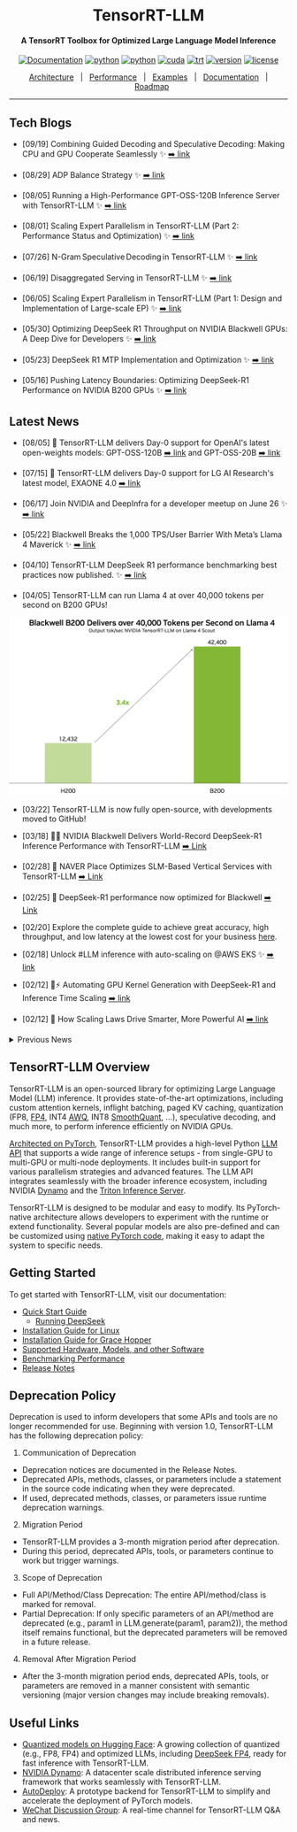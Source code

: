 <div align="center">

TensorRT-LLM
===========================
<h4> A TensorRT Toolbox for Optimized Large Language Model Inference</h4>

[![Documentation](https://img.shields.io/badge/docs-latest-brightgreen.svg?style=flat)](https://nvidia.github.io/TensorRT-LLM/)
[![python](https://img.shields.io/badge/python-3.12-green)](https://www.python.org/downloads/release/python-3123/)
[![python](https://img.shields.io/badge/python-3.10-green)](https://www.python.org/downloads/release/python-31012/)
[![cuda](https://img.shields.io/badge/cuda-12.9.1-green)](https://developer.nvidia.com/cuda-downloads)
[![trt](https://img.shields.io/badge/TRT-10.11.0-green)](https://developer.nvidia.com/tensorrt)
[![version](https://img.shields.io/badge/release-1.1.0rc6-green)](./tensorrt_llm/version.py)
[![license](https://img.shields.io/badge/license-Apache%202-blue)](./LICENSE)

[Architecture](./docs/source/torch/arch_overview.md)&nbsp;&nbsp;&nbsp;|&nbsp;&nbsp;&nbsp;[Performance](./docs/source/performance/perf-overview.md)&nbsp;&nbsp;&nbsp;|&nbsp;&nbsp;&nbsp;[Examples](https://nvidia.github.io/TensorRT-LLM/quick-start-guide.html)&nbsp;&nbsp;&nbsp;|&nbsp;&nbsp;&nbsp;[Documentation](https://nvidia.github.io/TensorRT-LLM/)&nbsp;&nbsp;&nbsp;|&nbsp;&nbsp;&nbsp;[Roadmap](https://github.com/NVIDIA/TensorRT-LLM/issues?q=is%3Aissue%20state%3Aopen%20label%3Aroadmap)

---
<div align="left">

## Tech Blogs
* [09/19] Combining Guided Decoding and Speculative Decoding: Making CPU and GPU Cooperate Seamlessly
✨ [➡️ link](./docs/source/blogs/tech_blog/blog12_Combining_Guided_Decoding_and_Speculative_Decoding.md)

* [08/29] ADP Balance Strategy
✨ [➡️ link](./docs/source/blogs/tech_blog/blog10_ADP_Balance_Strategy.md)

* [08/05] Running a High-Performance GPT-OSS-120B Inference Server with TensorRT-LLM
✨ [➡️ link](./docs/source/blogs/tech_blog/blog9_Deploying_GPT_OSS_on_TRTLLM.md)

* [08/01] Scaling Expert Parallelism in TensorRT-LLM (Part 2: Performance Status and Optimization)
✨ [➡️ link](./docs/source/blogs/tech_blog/blog8_Scaling_Expert_Parallelism_in_TensorRT-LLM_part2.md)

* [07/26] N-Gram Speculative Decoding in TensorRT‑LLM
✨ [➡️ link](./docs/source/blogs/tech_blog/blog7_NGram_performance_Analysis_And_Auto_Enablement.md)

* [06/19] Disaggregated Serving in TensorRT-LLM
✨ [➡️ link](./docs/source/blogs/tech_blog/blog5_Disaggregated_Serving_in_TensorRT-LLM.md)

* [06/05] Scaling Expert Parallelism in TensorRT-LLM (Part 1: Design and Implementation of Large-scale EP)
✨ [➡️ link](./docs/source/blogs/tech_blog/blog4_Scaling_Expert_Parallelism_in_TensorRT-LLM.md)

* [05/30] Optimizing DeepSeek R1 Throughput on NVIDIA Blackwell GPUs: A Deep Dive for Developers
✨ [➡️ link](./docs/source/blogs/tech_blog/blog3_Optimizing_DeepSeek_R1_Throughput_on_NVIDIA_Blackwell_GPUs.md)

* [05/23] DeepSeek R1 MTP Implementation and Optimization
✨ [➡️ link](./docs/source/blogs/tech_blog/blog2_DeepSeek_R1_MTP_Implementation_and_Optimization.md)

* [05/16] Pushing Latency Boundaries: Optimizing DeepSeek-R1 Performance on NVIDIA B200 GPUs
✨ [➡️ link](./docs/source/blogs/tech_blog/blog1_Pushing_Latency_Boundaries_Optimizing_DeepSeek-R1_Performance_on_NVIDIA_B200_GPUs.md)

## Latest News
* [08/05] 🌟 TensorRT-LLM delivers Day-0 support for OpenAI's latest open-weights models: GPT-OSS-120B [➡️ link](https://huggingface.co/openai/gpt-oss-120b) and GPT-OSS-20B [➡️ link](https://huggingface.co/openai/gpt-oss-20b)
* [07/15] 🌟 TensorRT-LLM delivers Day-0 support for LG AI Research's latest model, EXAONE 4.0 [➡️ link](https://huggingface.co/LGAI-EXAONE/EXAONE-4.0-32B)
* [06/17] Join NVIDIA and DeepInfra for a developer meetup on June 26 ✨ [➡️ link](https://events.nvidia.com/scaletheunscalablenextgenai)
* [05/22] Blackwell Breaks the 1,000 TPS/User Barrier With Meta’s Llama 4 Maverick
✨ [➡️ link](https://developer.nvidia.com/blog/blackwell-breaks-the-1000-tps-user-barrier-with-metas-llama-4-maverick/)
* [04/10] TensorRT-LLM DeepSeek R1 performance benchmarking best practices now published.
✨ [➡️ link](./docs/source/blogs/Best_perf_practice_on_DeepSeek-R1_in_TensorRT-LLM.md)

* [04/05] TensorRT-LLM can run Llama 4 at over 40,000 tokens per second on B200 GPUs!

![L4_perf](./docs/source/media/l4_launch_perf.png)


* [03/22] TensorRT-LLM is now fully open-source, with developments moved to GitHub!
* [03/18]  🚀🚀 NVIDIA Blackwell Delivers World-Record DeepSeek-R1 Inference Performance with TensorRT-LLM [➡️ Link](https://developer.nvidia.com/blog/nvidia-blackwell-delivers-world-record-deepseek-r1-inference-performance/)
* [02/28] 🌟 NAVER Place Optimizes SLM-Based Vertical Services with TensorRT-LLM [➡️ Link](https://developer.nvidia.com/blog/spotlight-naver-place-optimizes-slm-based-vertical-services-with-nvidia-tensorrt-llm/)

* [02/25] 🌟 DeepSeek-R1 performance now optimized for Blackwell [➡️ Link](https://huggingface.co/nvidia/DeepSeek-R1-FP4)

* [02/20] Explore the complete guide to achieve great accuracy, high throughput, and low latency at the lowest cost for your business [here](https://www.nvidia.com/en-us/solutions/ai/inference/balancing-cost-latency-and-performance-ebook/?ncid=so-twit-348956&linkId=100000341423615).

* [02/18] Unlock #LLM inference with auto-scaling on @AWS EKS ✨ [➡️ link](https://aws.amazon.com/blogs/hpc/scaling-your-llm-inference-workloads-multi-node-deployment-with-tensorrt-llm-and-triton-on-amazon-eks/)

* [02/12] 🦸⚡ Automating GPU Kernel Generation with DeepSeek-R1 and Inference Time Scaling
[➡️ link](https://developer.nvidia.com/blog/automating-gpu-kernel-generation-with-deepseek-r1-and-inference-time-scaling/?ncid=so-twit-997075&linkId=100000338909937)

* [02/12] 🌟 How Scaling Laws Drive Smarter, More Powerful AI
[➡️ link](https://blogs.nvidia.com/blog/ai-scaling-laws/?ncid=so-link-889273&linkId=100000338837832)


<details close>
<summary>Previous News</summary>

* [2025/01/25] Nvidia moves AI focus to inference cost, efficiency [➡️ link](https://www.fierceelectronics.com/ai/nvidia-moves-ai-focus-inference-cost-efficiency?linkId=100000332985606)

* [2025/01/24] 🏎️ Optimize AI Inference Performance with NVIDIA Full-Stack Solutions [➡️ link](https://developer.nvidia.com/blog/optimize-ai-inference-performance-with-nvidia-full-stack-solutions/?ncid=so-twit-400810&linkId=100000332621049)

* [2025/01/23] 🚀 Fast, Low-Cost Inference Offers Key to Profitable AI [➡️ link](https://blogs.nvidia.com/blog/ai-inference-platform/?ncid=so-twit-693236-vt04&linkId=100000332307804)

* [2025/01/16] Introducing New KV Cache Reuse Optimizations in TensorRT-LLM [➡️ link](https://developer.nvidia.com/blog/introducing-new-kv-cache-reuse-optimizations-in-nvidia-tensorrt-llm/?ncid=so-twit-363876&linkId=100000330323229)

* [2025/01/14] 📣 Bing's Transition to LLM/SLM Models: Optimizing Search with TensorRT-LLM [➡️ link](https://blogs.bing.com/search-quality-insights/December-2024/Bing-s-Transition-to-LLM-SLM-Models-Optimizing-Search-with-TensorRT-LLM)

* [2025/01/04] ⚡Boost Llama 3.3 70B Inference Throughput 3x with TensorRT-LLM Speculative Decoding
[➡️ link](https://developer.nvidia.com/blog/boost-llama-3-3-70b-inference-throughput-3x-with-nvidia-tensorrt-llm-speculative-decoding/)

* [2024/12/10] ⚡ Llama 3.3 70B from AI at Meta is accelerated by TensorRT-LLM. 🌟 State-of-the-art model on par with Llama 3.1 405B for reasoning, math, instruction following and tool use. Explore the preview
[➡️ link](https://build.nvidia.com/meta/llama-3_3-70b-instruct)

* [2024/12/03] 🌟 Boost your AI inference throughput by up to 3.6x.  We now support speculative decoding and tripling token throughput with our NVIDIA TensorRT-LLM. Perfect for your generative AI apps.  ⚡Learn how in this technical deep dive
[➡️ link](https://nvda.ws/3ZCZTzD)

* [2024/12/02] Working on deploying ONNX models for performance-critical applications? Try our NVIDIA Nsight Deep Learning Designer ⚡ A user-friendly GUI and tight integration with NVIDIA TensorRT that offers:
✅ Intuitive visualization of ONNX model graphs
✅ Quick tweaking of model architecture and parameters
✅ Detailed performance profiling with either ORT or TensorRT
✅ Easy building of TensorRT engines
[➡️ link](https://developer.nvidia.com/nsight-dl-designer?ncid=so-link-485689&linkId=100000315016072)

* [2024/11/26] 📣 Introducing TensorRT-LLM for Jetson AGX Orin, making it even easier to deploy on Jetson AGX Orin with initial support in JetPack 6.1 via the v0.12.0-jetson branch of the TensorRT-LLM repo. ✅ Pre-compiled TensorRT-LLM wheels & containers for easy integration ✅ Comprehensive guides & docs to get you started
[➡️ link](https://forums.developer.nvidia.com/t/tensorrt-llm-for-jetson/313227?linkId=100000312718869)

* [2024/11/21] NVIDIA TensorRT-LLM Multiblock Attention Boosts Throughput by More Than 3x for Long Sequence Lengths on NVIDIA HGX H200
[➡️ link](https://developer.nvidia.com/blog/nvidia-tensorrt-llm-multiblock-attention-boosts-throughput-by-more-than-3x-for-long-sequence-lengths-on-nvidia-hgx-h200/)

* [2024/11/19] Llama 3.2 Full-Stack Optimizations Unlock High Performance on NVIDIA GPUs
[➡️ link](https://developer.nvidia.com/blog/llama-3-2-full-stack-optimizations-unlock-high-performance-on-nvidia-gpus/?ncid=so-link-721194)

* [2024/11/09] 🚀🚀🚀 3x Faster AllReduce with NVSwitch and TensorRT-LLM MultiShot
[➡️ link](https://developer.nvidia.com/blog/3x-faster-allreduce-with-nvswitch-and-tensorrt-llm-multishot/)

* [2024/11/09] ✨ NVIDIA advances the AI ecosystem with the AI model of LG AI Research 🙌
[➡️ link](https://blogs.nvidia.co.kr/blog/nvidia-lg-ai-research/)

* [2024/11/02] 🌟🌟🌟 NVIDIA and LlamaIndex Developer Contest
🙌 Enter for a chance to win prizes including an NVIDIA® GeForce RTX™ 4080 SUPER GPU, DLI credits, and more🙌
[➡️ link](https://developer.nvidia.com/llamaindex-developer-contest)

* [2024/10/28] 🏎️🏎️🏎️ NVIDIA GH200 Superchip Accelerates Inference by 2x in Multiturn Interactions with Llama Models
[➡️ link](https://developer.nvidia.com/blog/nvidia-gh200-superchip-accelerates-inference-by-2x-in-multiturn-interactions-with-llama-models/)

* [2024/10/22] New 📝 Step-by-step instructions on how to
✅ Optimize LLMs with NVIDIA TensorRT-LLM,
✅ Deploy the optimized models with Triton Inference Server,
✅ Autoscale LLMs deployment in a Kubernetes environment.
🙌 Technical Deep Dive:
[➡️ link](https://nvda.ws/3YgI8UT)

* [2024/10/07] 🚀🚀🚀Optimizing Microsoft Bing Visual Search with NVIDIA Accelerated Libraries
[➡️ link](https://developer.nvidia.com/blog/optimizing-microsoft-bing-visual-search-with-nvidia-accelerated-libraries/)

* [2024/09/29] 🌟 AI at Meta PyTorch + TensorRT v2.4 🌟 ⚡TensorRT 10.1 ⚡PyTorch 2.4 ⚡CUDA 12.4 ⚡Python 3.12
[➡️ link](https://github.com/pytorch/TensorRT/releases/tag/v2.4.0)

* [2024/09/17] ✨ NVIDIA TensorRT-LLM Meetup
[➡️ link](https://drive.google.com/file/d/1RR8GqC-QbuaKuHj82rZcXb3MS20SWo6F/view?usp=share_link)

* [2024/09/17] ✨ Accelerating LLM Inference at Databricks with TensorRT-LLM
[➡️ link](https://drive.google.com/file/d/1NeSmrLaWRJAY1rxD9lJmzpB9rzr38j8j/view?usp=sharing)

* [2024/09/17] ✨ TensorRT-LLM @ Baseten
[➡️ link](https://drive.google.com/file/d/1Y7L2jqW-aRmt31mCdqhwvGMmCSOzBUjG/view?usp=share_link)

* [2024/09/04] 🏎️🏎️🏎️ Best Practices for Tuning TensorRT-LLM for Optimal Serving with BentoML
[➡️ link](https://www.bentoml.com/blog/tuning-tensor-rt-llm-for-optimal-serving-with-bentoml)


* [2024/08/20] 🏎️SDXL with #TensorRT Model Optimizer ⏱️⚡ 🏁 cache diffusion 🏁 quantization aware training 🏁 QLoRA 🏁 #Python 3.12
[➡️ link](https://developer.nvidia.com/blog/nvidia-tensorrt-model-optimizer-v0-15-boosts-inference-performance-and-expands-model-support/)

* [2024/08/13] 🐍 DIY Code Completion with #Mamba ⚡ #TensorRT #LLM for speed 🤖 NIM for ease ☁️ deploy anywhere
[➡️ link](https://developer.nvidia.com/blog/revolutionizing-code-completion-with-codestral-mamba-the-next-gen-coding-llm/)

* [2024/08/06] 🗫 Multilingual Challenge Accepted 🗫
🤖 #TensorRT #LLM boosts low-resource languages like Hebrew, Indonesian and Vietnamese ⚡[➡️ link](https://developer.nvidia.com/blog/accelerating-hebrew-llm-performance-with-nvidia-tensorrt-llm/?linkId=100000278659647)

* [2024/07/30] Introducing🍊 @SliceXAI ELM Turbo 🤖 train ELM once ⚡ #TensorRT #LLM optimize ☁️ deploy anywhere
[➡️ link](https://developer.nvidia.com/blog/supercharging-llama-3-1-across-nvidia-platforms)

* [2024/07/23] 👀 @AIatMeta Llama 3.1 405B trained on 16K NVIDIA H100s - inference is #TensorRT #LLM optimized ⚡
🦙 400 tok/s - per node
🦙 37 tok/s - per user
🦙 1 node inference
[➡️ link](https://developer.nvidia.com/blog/supercharging-llama-3-1-across-nvidia-platforms)

* [2024/07/09] Checklist to maximize multi-language performance of @meta #Llama3 with #TensorRT #LLM inference:
✅ MultiLingual
✅ NIM
✅ LoRA tuned adaptors[➡️ Tech blog](https://developer.nvidia.com/blog/deploy-multilingual-llms-with-nvidia-nim/)

* [2024/07/02] Let the @MistralAI MoE tokens fly 📈 🚀 #Mixtral 8x7B with NVIDIA #TensorRT #LLM on #H100.
[➡️ Tech blog](https://developer.nvidia.com/blog/achieving-high-mixtral-8x7b-performance-with-nvidia-h100-tensor-core-gpus-and-tensorrt-llm?ncid=so-twit-928467)

* [2024/06/24] Enhanced with NVIDIA #TensorRT #LLM, @upstage.ai’s solar-10.7B-instruct is ready to power your developer projects through our API catalog 🏎️. ✨[➡️ link](https://build.nvidia.com/upstage/solar-10_7b-instruct?snippet_tab=Try )

* [2024/06/18] CYMI: 🤩 Stable Diffusion 3 dropped last week 🎊 🏎️ Speed up your SD3 with #TensorRT INT8 Quantization[➡️ link](https://build.nvidia.com/upstage/solar-10_7b-instruct?snippet_tab=Try )

* [2024/06/18] 🧰Deploying ComfyUI with TensorRT?  Here’s your setup guide [➡️ link](https://github.com/comfyanonymous/ComfyUI_TensorRT)

* [2024/06/11] ✨#TensorRT Weight-Stripped Engines ✨
Technical Deep Dive for serious coders ✅+99% compression ✅1 set of weights → ** GPUs ✅0 performance loss ✅** models…LLM, CNN, etc.[➡️ link](https://developer.nvidia.com/blog/maximum-performance-and-minimum-footprint-for-ai-apps-with-nvidia-tensorrt-weight-stripped-engines/)

* [2024/06/04] ✨ #TensorRT and GeForce #RTX unlock ComfyUI SD superhero powers 🦸⚡ 🎥 Demo: [➡️ link](https://youtu.be/64QEVfbPHyg)
📗 DIY notebook: [➡️ link](https://console.brev.dev/launchable/deploy?userID=2x2sil999&orgID=ktj33l4xj&name=ComfyUI_TensorRT&instance=L4%40g2-standard-4%3Anvidia-l4%3A1&diskStorage=500&cloudID=GCP&baseImage=docker.io%2Fpytorch%2Fpytorch%3A2.2.0-cuda12.1-cudnn8-runtime&ports=ComfUI%3A8188&file=https%3A%2F%2Fgithub.com%2Fbrevdev%2Fnotebooks%2Fblob%2Fmain%2Ftensorrt-comfyui.ipynb&launchableID=env-2hQX3n7ae5mq3NjNZ32DfAG0tJf)

* [2024/05/28] ✨#TensorRT weight stripping for ResNet-50 ✨ ✅+99% compression
✅1 set of weights → ** GPUs\ ✅0 performance loss ✅** models…LLM, CNN, etc
👀 📚 DIY [➡️ link](https://console.brev.dev/launchable/deploy?userID=2x2sil999&orgID=ktj33l4xj&launchableID=env-2h6bym7h5GFNho3vpWQQeUYMwTM&instance=L4%40g6.xlarge&diskStorage=500&cloudID=devplane-brev-1&baseImage=nvcr.io%2Fnvidia%2Ftensorrt%3A24.05-py3&file=https%3A%2F%2Fgithub.com%2FNVIDIA%2FTensorRT%2Fblob%2Frelease%2F10.0%2Fsamples%2Fpython%2Fsample_weight_stripping%2Fnotebooks%2Fweight_stripping.ipynb&name=tensorrt_weight_stripping_resnet50)

* [2024/05/21] ✨@modal_labs has the codes for serverless @AIatMeta Llama 3 on #TensorRT #LLM ✨👀 📚 Marvelous Modal Manual:
Serverless TensorRT-LLM (LLaMA 3 8B) | Modal Docs [➡️ link](https://modal.com/docs/examples/trtllm_llama)

* [2024/05/08] NVIDIA TensorRT Model Optimizer -- the newest member of the #TensorRT ecosystem is a library of post-training and training-in-the-loop model optimization techniques ✅quantization ✅sparsity ✅QAT [➡️ blog](https://developer.nvidia.com/blog/accelerate-generative-ai-inference-performance-with-nvidia-tensorrt-model-optimizer-now-publicly-available/)

* [2024/05/07] 🦙🦙🦙 24,000 tokens per second 🛫Meta Llama 3 takes off with #TensorRT #LLM 📚[➡️ link](https://blogs.nvidia.com/blog/meta-llama3-inference-acceleration/)

* [2024/02/06] [🚀 Speed up inference with SOTA quantization techniques in TRT-LLM](./docs/source/blogs/quantization-in-TRT-LLM.md)
* [2024/01/30] [ New XQA-kernel provides 2.4x more Llama-70B throughput within the same latency budget](./docs/source/blogs/XQA-kernel.md)
* [2023/12/04] [Falcon-180B on a single H200 GPU with INT4 AWQ, and 6.7x faster Llama-70B over A100](./docs/source/blogs/Falcon180B-H200.md)
* [2023/11/27] [SageMaker LMI now supports TensorRT-LLM - improves throughput by 60%, compared to previous version](https://aws.amazon.com/blogs/machine-learning/boost-inference-performance-for-llms-with-new-amazon-sagemaker-containers/)
* [2023/11/13] [H200 achieves nearly 12,000 tok/sec on Llama2-13B](./docs/source/blogs/H200launch.md)
* [2023/10/22] [🚀 RAG on Windows using TensorRT-LLM and LlamaIndex 🦙](https://github.com/NVIDIA/trt-llm-rag-windows#readme)
* [2023/10/19] Getting Started Guide - [Optimizing Inference on Large Language Models with NVIDIA TensorRT-LLM, Now Publicly Available
](https://developer.nvidia.com/blog/optimizing-inference-on-llms-with-tensorrt-llm-now-publicly-available/)
* [2023/10/17] [Large Language Models up to 4x Faster on RTX With TensorRT-LLM for Windows
](https://blogs.nvidia.com/blog/2023/10/17/tensorrt-llm-windows-stable-diffusion-rtx/)

</details>

## TensorRT-LLM Overview

TensorRT-LLM is an open-sourced library for optimizing Large Language Model (LLM) inference. It provides state-of-the-art optimizations, including custom attention kernels, inflight batching, paged KV caching, quantization (FP8, [FP4](https://www.nvidia.com/en-us/data-center/technologies/blackwell-architecture/), INT4 [AWQ](https://arxiv.org/abs/2306.00978), INT8 [SmoothQuant](https://arxiv.org/abs/2211.10438), ...), speculative decoding, and much more, to perform inference efficiently on NVIDIA GPUs.

[Architected on PyTorch](https://github.com/NVIDIA/TensorRT-LLM/blob/main/docs/source/torch/arch_overview.md), TensorRT-LLM provides a high-level Python [LLM API](https://nvidia.github.io/TensorRT-LLM/quick-start-guide.html#llm-api) that supports a wide range of inference setups - from single-GPU to multi-GPU or multi-node deployments. It includes built-in support for various parallelism strategies and advanced features. The LLM API integrates seamlessly with the broader inference ecosystem, including NVIDIA [Dynamo](https://github.com/ai-dynamo/dynamo) and the [Triton Inference Server](https://github.com/triton-inference-server/server).

TensorRT-LLM is designed to be modular and easy to modify. Its PyTorch-native architecture allows developers to experiment with the runtime or extend functionality. Several popular models are also pre-defined and can be customized using [native PyTorch code](./tensorrt_llm/_torch/models/modeling_deepseekv3.py), making it easy to adapt the system to specific needs.


## Getting Started

To get started with TensorRT-LLM, visit our documentation:

- [Quick Start Guide](https://nvidia.github.io/TensorRT-LLM/quick-start-guide.html)
    - [Running DeepSeek](./examples/models/core/deepseek_v3)
- [Installation Guide for Linux](https://nvidia.github.io/TensorRT-LLM/installation/linux.html)
- [Installation Guide for Grace Hopper](https://nvidia.github.io/TensorRT-LLM/installation/grace-hopper.html)
- [Supported Hardware, Models, and other Software](https://nvidia.github.io/TensorRT-LLM/reference/support-matrix.html)
- [Benchmarking Performance](https://nvidia.github.io/TensorRT-LLM/performance/performance-tuning-guide/benchmarking-default-performance.html#benchmarking-with-trtllm-bench)
- [Release Notes](https://nvidia.github.io/TensorRT-LLM/release-notes.html)

## Deprecation Policy

Deprecation is used to inform developers that some APIs and tools are no longer recommended for use. Beginning with version 1.0, TensorRT-LLM has the following deprecation policy:

1. Communication of Deprecation
  - Deprecation notices are documented in the Release Notes.
  - Deprecated APIs, methods, classes, or parameters include a statement in the source code indicating when they were deprecated.
  - If used, deprecated methods, classes, or parameters issue runtime deprecation warnings.
2. Migration Period
  - TensorRT-LLM provides a 3-month migration period after deprecation.
  - During this period, deprecated APIs, tools, or parameters continue to work but trigger warnings.
3. Scope of Deprecation
  - Full API/Method/Class Deprecation: The entire API/method/class is marked for removal.
  - Partial Deprecation: If only specific parameters of an API/method are deprecated (e.g., param1 in LLM.generate(param1, param2)), the method itself remains functional, but the deprecated parameters will be removed in a future release.
4. Removal After Migration Period
  - After the 3-month migration period ends, deprecated APIs, tools, or parameters are removed in a manner consistent with semantic versioning (major version changes may include breaking removals).

## Useful Links
- [Quantized models on Hugging Face](https://huggingface.co/collections/nvidia/model-optimizer-66aa84f7966b3150262481a4): A growing collection of quantized (e.g., FP8, FP4) and optimized LLMs, including [DeepSeek FP4](https://huggingface.co/nvidia/DeepSeek-R1-FP4), ready for fast inference with TensorRT-LLM.
- [NVIDIA Dynamo](https://github.com/ai-dynamo/dynamo): A datacenter scale distributed inference serving framework that works seamlessly with TensorRT-LLM.
- [AutoDeploy](https://nvidia.github.io/TensorRT-LLM/torch/auto_deploy/auto-deploy.html): A prototype backend for TensorRT-LLM to simplify and accelerate the deployment of PyTorch models.
- [WeChat Discussion Group](https://github.com/NVIDIA/TensorRT-LLM/issues/5359): A real-time channel for TensorRT-LLM Q&A and news.
